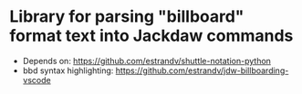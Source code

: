 # Library for parsing "billboard" format text into Jackdaw commands
- Depends on: https://github.com/estrandv/shuttle-notation-python
- bbd syntax highlighting: https://github.com/estrandv/jdw-billboarding-vscode
